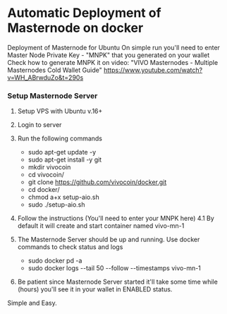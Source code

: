 # Automatic Deployment of Masternode on docker

Deployment of Masternode for Ubuntu
On simple run you'll need to enter Master Node Private Key - "MNPK" that you generated on your wallet
Check how to generate MNPK it on video: "VIVO Masternodes - Multiple Masternodes Cold Wallet Guide"
https://www.youtube.com/watch?v=WH_ABrwduZo&t=290s

### Setup Masternode Server 
1. Setup VPS with Ubuntu v.16+ 
2. Login to server
3. Run the following commands
    -  sudo apt-get update -y
    -  sudo apt-get install -y git
    -  mkdir vivocoin
    -  cd vivocoin/
    -  git clone https://github.com/vivocoin/docker.git
    -  cd docker/
    -  chmod a+x setup-aio.sh
    -  sudo ./setup-aio.sh

4. Follow the instructions (You'll need to enter your MNPK here)
4.1 By default it will create and start container named vivo-mn-1

5. The Masternode Server should be up and running. Use docker commands to check status and logs
    -  sudo docker pd -a
    -  sudo docker logs --tail 50 --follow --timestamps vivo-mn-1


6. Be patient since Masternode Server started it'll take some time while (hours) you'll see it in your wallet in ENABLED status.


Simple and Easy.

